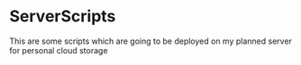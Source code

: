 # ServerScripts
This are some scripts which are going to be deployed on my planned server for personal cloud storage
